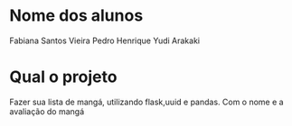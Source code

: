 # Nome dos alunos

Fabiana Santos Vieira
Pedro Henrique Yudi Arakaki

# Qual o projeto

Fazer sua lista de mangá, utilizando flask,uuid e pandas.
Com o nome e a avaliação do mangá